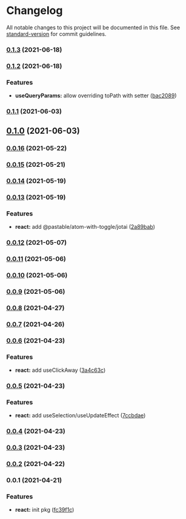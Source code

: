 # Changelog

All notable changes to this project will be documented in this file. See [standard-version](https://github.com/conventional-changelog/standard-version) for commit guidelines.

### [0.1.3](https://github.com/astahmer/pastable/compare/@pastable/react@0.1.2...@pastable/react@0.1.3) (2021-06-18)

### [0.1.2](https://github.com/astahmer/pastable/compare/@pastable/react@0.1.1...@pastable/react@0.1.2) (2021-06-18)


### Features

* **useQueryParams:** allow overriding toPath with setter ([bac2089](https://github.com/astahmer/pastable/commit/bac20891d1656489ea2c2c6086e7ce589349496d))

### [0.1.1](https://github.com/astahmer/pastable/compare/@pastable/react@0.1.0...@pastable/react@0.1.1) (2021-06-03)

## [0.1.0](https://github.com/astahmer/pastable/compare/@pastable/react@0.0.16...@pastable/react@0.1.0) (2021-06-03)

### [0.0.16](https://github.com/astahmer/pastable/compare/@pastable/react@0.0.15...@pastable/react@0.0.16) (2021-05-22)

### [0.0.15](https://github.com/astahmer/pastable/compare/@pastable/react@0.0.14...@pastable/react@0.0.15) (2021-05-21)

### [0.0.14](https://github.com/astahmer/pastable/compare/@pastable/react@0.0.13...@pastable/react@0.0.14) (2021-05-19)

### [0.0.13](https://github.com/astahmer/pastable/compare/@pastable/react@0.0.12...@pastable/react@0.0.13) (2021-05-19)


### Features

* **react:** add @pastable/atom-with-toggle/jotai ([2a89bab](https://github.com/astahmer/pastable/commit/2a89babfd89bc8fe554e1edb190325fa1cc2edd6))

### [0.0.12](https://github.com/astahmer/pastable/compare/@pastable/react@0.0.11...@pastable/react@0.0.12) (2021-05-07)

### [0.0.11](https://github.com/astahmer/pastable/compare/@pastable/react@0.0.10...@pastable/react@0.0.11) (2021-05-06)

### [0.0.10](https://github.com/astahmer/pastable/compare/@pastable/react@0.0.9...@pastable/react@0.0.10) (2021-05-06)

### [0.0.9](https://github.com/astahmer/pastable/compare/@pastable/react@0.0.8...@pastable/react@0.0.9) (2021-05-06)

### [0.0.8](https://github.com/astahmer/pastable/compare/@pastable/react@0.0.7...@pastable/react@0.0.8) (2021-04-27)

### [0.0.7](https://github.com/astahmer/pastable/compare/@pastable/react@0.0.6...@pastable/react@0.0.7) (2021-04-26)

### [0.0.6](https://github.com/astahmer/pastable/compare/@pastable/react@0.0.5...@pastable/react@0.0.6) (2021-04-23)


### Features

* **react:** add useClickAway ([3a4c63c](https://github.com/astahmer/pastable/commit/3a4c63cb48a0a734f0b0797d02014674e8728eb4))

### [0.0.5](https://github.com/astahmer/pastable/compare/@pastable/react@0.0.4...@pastable/react@0.0.5) (2021-04-23)


### Features

* **react:** add useSelection/useUpdateEffect ([7ccbdae](https://github.com/astahmer/pastable/commit/7ccbdae7f51726a211efc7692a78ffe6d8178721))

### [0.0.4](https://github.com/astahmer/pastable/compare/@pastable/react@0.0.2...@pastable/react@0.0.4) (2021-04-23)

### [0.0.3](https://github.com/astahmer/pastable/compare/@pastable/react@0.0.2...@pastable/react@0.0.3) (2021-04-23)

### [0.0.2](https://github.com/astahmer/pastable/compare/@pastable/react@0.0.1...@pastable/react@0.0.2) (2021-04-22)

### 0.0.1 (2021-04-21)


### Features

* **react:** init pkg ([fc39f1c](https://github.com/astahmer/pastable/commit/fc39f1ca3a57f99bc56490a5a94b4e382b66be3f))

